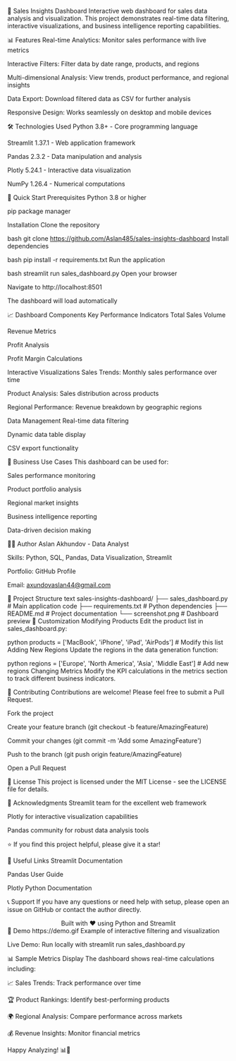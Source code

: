 🚀 Sales Insights Dashboard
Interactive web dashboard for sales data analysis and visualization. This project demonstrates real-time data filtering, interactive visualizations, and business intelligence reporting capabilities.



📊 Features
Real-time Analytics: Monitor sales performance with live metrics

Interactive Filters: Filter data by date range, products, and regions

Multi-dimensional Analysis: View trends, product performance, and regional insights

Data Export: Download filtered data as CSV for further analysis

Responsive Design: Works seamlessly on desktop and mobile devices

🛠️ Technologies Used
Python 3.8+ - Core programming language

Streamlit 1.37.1 - Web application framework

Pandas 2.3.2 - Data manipulation and analysis

Plotly 5.24.1 - Interactive data visualization

NumPy 1.26.4 - Numerical computations

🚀 Quick Start
Prerequisites
Python 3.8 or higher

pip package manager

Installation
Clone the repository

bash
git clone https://github.com/Aslan485/sales-insights-dashboard
Install dependencies

bash
pip install -r requirements.txt
Run the application

bash
streamlit run sales_dashboard.py
Open your browser

Navigate to http://localhost:8501

The dashboard will load automatically

📈 Dashboard Components
Key Performance Indicators
Total Sales Volume

Revenue Metrics

Profit Analysis

Profit Margin Calculations

Interactive Visualizations
Sales Trends: Monthly sales performance over time

Product Analysis: Sales distribution across products

Regional Performance: Revenue breakdown by geographic regions

Data Management
Real-time data filtering

Dynamic data table display

CSV export functionality

🎯 Business Use Cases
This dashboard can be used for:

Sales performance monitoring

Product portfolio analysis

Regional market insights

Business intelligence reporting

Data-driven decision making

👨‍💻 Author
Aslan Akhundov - Data Analyst

Skills: Python, SQL, Pandas, Data Visualization, Streamlit

Portfolio: GitHub Profile

Email: axundovaslan44@gmail.com

📁 Project Structure
text
sales-insights-dashboard/
├── sales_dashboard.py     # Main application code
├── requirements.txt       # Python dependencies
├── README.md             # Project documentation
└── screenshot.png        # Dashboard preview
🔧 Customization
Modifying Products
Edit the product list in sales_dashboard.py:

python
products = ['MacBook', 'iPhone', 'iPad', 'AirPods']  # Modify this list
Adding New Regions
Update the regions in the data generation function:

python
regions = ['Europe', 'North America', 'Asia', 'Middle East']  # Add new regions
Changing Metrics
Modify the KPI calculations in the metrics section to track different business indicators.

🤝 Contributing
Contributions are welcome! Please feel free to submit a Pull Request.

Fork the project

Create your feature branch (git checkout -b feature/AmazingFeature)

Commit your changes (git commit -m 'Add some AmazingFeature')

Push to the branch (git push origin feature/AmazingFeature)

Open a Pull Request

📄 License
This project is licensed under the MIT License - see the LICENSE file for details.

🙏 Acknowledgments
Streamlit team for the excellent web framework

Plotly for interactive visualization capabilities

Pandas community for robust data analysis tools

⭐ If you find this project helpful, please give it a star!

🔗 Useful Links
Streamlit Documentation

Pandas User Guide

Plotly Python Documentation

📞 Support
If you have any questions or need help with setup, please open an issue on GitHub or contact the author directly.

<div align="center">
Built with ❤️ using Python and Streamlit

</div>
🎉 Demo
https://demo.gif Example of interactive filtering and visualization

Live Demo: Run locally with streamlit run sales_dashboard.py

📊 Sample Metrics Display
The dashboard shows real-time calculations including:

📈 Sales Trends: Track performance over time

🏆 Product Rankings: Identify best-performing products

🌍 Regional Analysis: Compare performance across markets

💰 Revenue Insights: Monitor financial metrics


Happy Analyzing! 📊🚀



